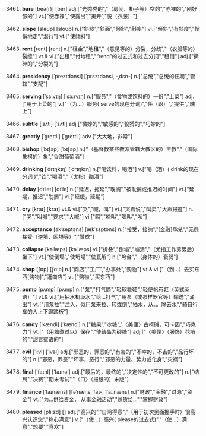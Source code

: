 3461. **bare**
[beə(r)]  [ber]
adj.["光秃秃的","（房间、柜子等）空的","赤裸的","刚好够的"]  vt.["使赤裸","使露出","揭开","脱（衣服）"]  

3462. **slope**
[sləʊp]  [sloʊp]
n.["斜坡","斜面","倾斜","斜率"]  vi.["倾斜","有斜度","悄悄地走","潜行"]  vt.["使倾斜"]  

3463. **rent**
[rent]  [rɛnt]
n.["租金","地租","（意见等的）分裂，分歧","（衣服等的）裂缝"]  vt.& vi.["出租","付地租","“rend”的过去式和过去分词","租借"]  adj.["撕碎的","分裂的"]  

3464. **presidency**
[ˈprezɪdənsi]  [ˈprɛzɪdənsi, -ˌdɛn-]
n.["总统","总统的任期","管辖","支配"]  

3465. **serving**
[ˈsɜ:vɪŋ]  [ˈsɜ:rvɪŋ]
n.["服务","（食物或饮料的）一份","上菜"]  adj.["用于上菜的"]  v.["（为…）服务( serve的现在分词)","任（职）","提供","端上"]  

3466. **subtle**
[ˈsʌtl]  [ˈsʌtl]
adj.["微妙的","敏感的","狡猾的","巧妙的"]  

3467. **greatly**
[ˈgreɪtli]  [ˈɡreɪtli]
adv.["大大地，非常"]  

3468. **bishop**
[ˈbɪʃəp]  [ˈbɪʃəp]
n.["（基督教某些教派管辖大教区的）主教","（国际象棋的）象","香甜葡萄酒"]  

3469. **drinking**
[ˈdrɪŋkɪŋ]  [ˈdrɪŋkɪŋ]
n.["喝饮料，喝酒"]  v.["喝（酒）( drink的现在分词 )","饮","喝酒","（尤指）酗酒"]  

3470. **delay**
[dɪˈleɪ]  [dɪˈle]
n.["延迟，拖延","耽搁","被耽搁或推迟的时间"]  vt.["延期，推迟","耽搁"]  vi.["延缓，延期"]  

3471. **cry**
[kraɪ]  [kraɪ]
vt.& vi.["哭","喊，叫"]  vt.["哭着说","叫卖","大声报道"]  n.["哭","叫喊","要求","大喊"]  vi.["鸣","啼叫","嗥叫","吠"]  

3472. **acceptance**
[əkˈseptəns]  [ækˈsɛptəns]
n.["接受，接纳","[金融]承兑","无怨接受（逆境、困境等）","赞成"]  

3473. **collapse**
[kəˈlæps]  [kəˈlæps]
vi.["折叠","倒塌","崩溃","（尤指工作劳累后）坐下"]  vt.["使倒塌","使坍塌","使瓦解"]  n.["垮台","（身体的）衰弱"]  

3474. **shop**
[ʃɒp]  [ʃɑ:p]
n.["商店","工厂","办事处","购物"]  vt.& vi.["（到…）去买东西[购物]","逛商店"]  vt.["购物","买东西"]  

3475. **pump**
[pʌmp]  [pʌmp]
n.["泵","打气筒","轻软舞鞋","轻便帆布鞋（英式英语）"]  vt.& vi.["用抽水机汲水","给…打气","用泵（或泵样器官等）输送","涌出"]  vt.["用泵抽","注入，似用泵来拉、转或倒","抽水，从。。除去水","骑自行车的人上下蹬踏板"]  

3476. **candy**
[ˈkændi]  [ˈkændi]
n.["糖果","冰糖","〈美俚〉古柯碱，可卡因","巧克力"]  vt.["（用糖煮过以）保存","使结晶为砂糖"]  adj.["〈美俚〉（服饰）花哨的","甜言蜜语的"]  

3477. **evil**
[ˈi:vl]  [ˈivəl]
adj.["邪恶的，罪恶的","有害的","不幸的，不吉的","品行坏的"]  n.["邪恶，罪恶","坏事，恶行","邪恶的力量、势力或化身","灾祸"]  

3478. **final**
[ˈfaɪnl]  [ˈfaɪnəl]
adj.["最后的，最终的","决定性的","不可更改的"]  n.["结局","决赛","期末考试","〈口〉（报纸的）末版"]  

3479. **finance**
[ˈfaɪnæns]  [fəˈnæns, faɪ-, ˈfaɪˌnæns]
n.["财政","金融","财源","资金"]  vt.["为…供给资金， 从事金融活动","赊货给…","掌握财政"]  

3480. **pleased**
[pli:zd]  []
adj.["高兴的","自鸣得意","（用于初次见面握手时）很高兴认识您","称心满意"]  v.["（使…）高兴( please的过去式)","（使…）满意","想要","喜欢"]  

